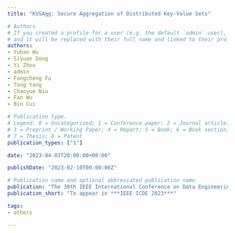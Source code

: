 ```yaml
---
title: "KVSAgg: Secure Aggregation of Distributed Key-Value Sets"

# Authors
# If you created a profile for a user (e.g. the default `admin` user), write the username (folder name) here 
# and it will be replaced with their full name and linked to their profile.
authors:
- Yuhan Wu
- Siyuan Dong
- Yi Zhou
- admin
- Fangcheng Fu
- Tong Yang
- Chaoyue Niu
- Fan Wu
- Bin Cui

# Publication type.
# Legend: 0 = Uncategorized; 1 = Conference paper; 2 = Journal article;
# 3 = Preprint / Working Paper; 4 = Report; 5 = Book; 6 = Book section;
# 7 = Thesis; 8 = Patent
publication_types: ["1"]

date: "2023-04-03T20:00:00+08:00"

publishDate: "2023-02-10T00:00:00Z"

# Publication name and optional abbreviated publication name.
publication: "The 39th IEEE International Conference on Data Engineering"
publication_short: "To appear in ***IEEE ICDE 2023***"

tags:
- others

---
```

